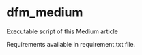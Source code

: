 # dfm_medium

Executable script of this Medium article

Requirements available in requirement.txt file.
